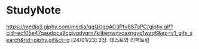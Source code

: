 # StudyNote
https://media3.giphy.com/media/qgQUggAC3Pfv687qPC/giphy.gif?cid=ecf05e47qaudpca9cgivgdyqrn7kljbenwnvcaxngyp1wzq6&ep=v1_gifs_search&rid=giphy.gif&ct=g
[24/01/23] 2장. 테스트와 리팩토링
